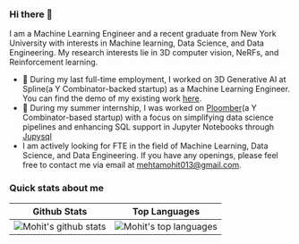 ### Hi there 👋

I am a Machine Learning Engineer and a recent graduate from New York University with interests in Machine learning, Data Science, and Data Engineering. My research interests lie in 3D computer vision, NeRFs, and Reinforcement learning.

- 🔭 During my last full-time employment, I worked on 3D Generative AI at Spline(a Y Combinator-backed startup) as a Machine Learning Engineer. You can find the demo of my existing work [here](https://spline.design/ai-generate).
- 🔭 During my summer internship, I was worked on [Ploomber](https://github.com/ploomber/ploomber)(a Y Combinator-based startup) with a focus on simplifying data science pipelines and enhancing SQL support in Jupyter Notebooks through [Jupysql](https://github.com/ploomber/jupysql)
- I am actively looking for FTE in the field of Machine Learning, Data Science, and Data Engineering.  If you have any openings, please feel free to contact me via email at [mehtamohit013@gmail.com](mailto:mehtamohit013@gmail.com).
<!--
**mehtamohit013/mehtamohit013** is a ✨ _special_ ✨ repository because its `README.md` (this file) appears on your GitHub profile.

Here are some ideas to get you started:

- 🔭 I’m currently working on ...
- 🌱 I’m currently learning ...
- 👯 I’m looking to collaborate on ...
- 🤔 I’m looking for help with ...
- 💬 Ask me about ...
- 📫 How to reach me: ...
- 😄 Pronouns: ...
- ⚡ Fun fact: ...
-->

### Quick stats about me
| Github Stats | Top Languages |
| --- | --- |
| ![Mohit's github stats](https://github-readme-stats.vercel.app/api?username=mehtamohit013&show_icons=true&title_color=f6c32c&icon_color=f6c32c&text_color=9f9f9f&bg_color=151515&count_private=true) | ![Mohit's top languages](https://github-readme-stats.vercel.app/api/top-langs/?username=mehtamohit013&show_icons=true&title_color=f6c32c&icon_color=f6c32c&text_color=9f9f9f&bg_color=151515&count_private=true&layout=compact) |
